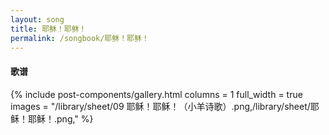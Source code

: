 ```yaml
---
layout: song
title: 耶稣！耶稣！
permalink: /songbook/耶稣！耶稣！
---
```


#### 歌谱

{% include post-components/gallery.html
    columns = 1
    full_width = true
    images = "/library/sheet/09 耶稣！耶稣！（小羊诗歌）.png,/library/sheet/耶稣！耶稣！.png,"
%}
